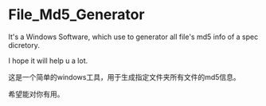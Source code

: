 File_Md5_Generator
==================

It's a Windows Software, which use to generator all file's md5 info of a spec dicretory.

I hope it will help u a lot.

这是一个简单的windows工具，用于生成指定文件夹所有文件的md5信息。

希望能对你有用。

